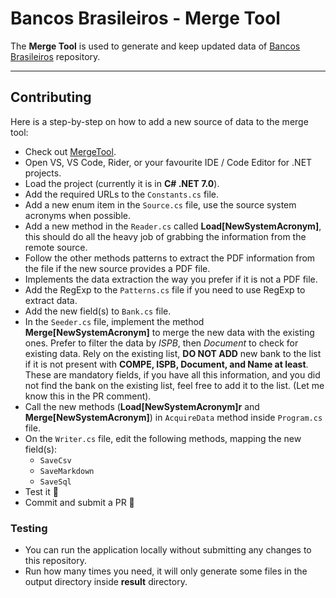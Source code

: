# Bancos Brasileiros - Merge Tool

The **Merge Tool** is used to generate and keep updated data of [Bancos Brasileiros](https://github.com/guibranco/BancosBrasileiros/) repository.

---

## Contributing

Here is a step-by-step on how to add a new source of data to the merge tool:

-  Check out [MergeTool](https://github.com/guibranco/BancosBrasileiros-MergeTool).
-  Open VS, VS Code, Rider, or your favourite IDE / Code Editor for .NET projects.
-  Load the project (currently it is in **C# .NET 7.0**).
-  Add the required URLs to the `Constants.cs` file.
-  Add a new enum item in the `Source.cs` file, use the source system acronyms when possible.
-  Add a new method in the `Reader.cs` called **Load\[NewSystemAcronym]**, this should do all the heavy job of grabbing the information from the remote source.
-  Follow the other methods patterns to extract the PDF information from the file if the new source provides a PDF file.
-  Implements the data extraction the way you prefer if it is not a PDF file.
-  Add the RegExp to the `Patterns.cs` file if you need to use RegExp to extract data.
-  Add the new field(s) to `Bank.cs` file.
-  In the `Seeder.cs` file, implement the method **Merge\[NewSystemAcronym]** to merge the new data with the existing ones. Prefer to filter the data by *ISPB*, then *Document* to check for existing data. Rely on the existing list, **DO NOT ADD** new bank to the list if it is not present with **COMPE, ISPB, Document, and Name at least**. These are mandatory fields, if you have all this information, and you did not find the bank on the existing list, feel free to add it to the list. (Let me know this in the PR comment).
-  Call the new methods (**Load\[NewSystemAcronym]r** and **Merge\[NewSystemAcronym]**) in `AcquireData` method inside `Program.cs` file.
-  On the `Writer.cs` file, edit the following methods, mapping the new field(s):
   -  `SaveCsv`
   -  `SaveMarkdown`
   -  `SaveSql`
 -  Test it 🧪 
 -  Commit and submit a PR 🎉

### Testing

-  You can run the application locally without submitting any changes to this repository.
-  Run how many times you need, it will only generate some files in the output directory inside **result** directory.
  
